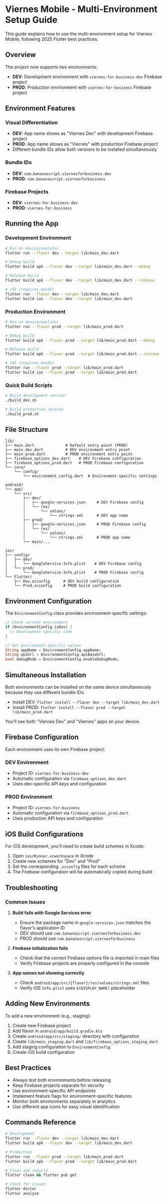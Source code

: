 # Viernes Mobile - Multi-Environment Setup Guide

This guide explains how to use the multi-environment setup for Viernes Mobile, following 2025 Flutter best practices.

## Overview

The project now supports two environments:
- **DEV**: Development environment with `viernes-for-business-dev` Firebase project
- **PROD**: Production environment with `viernes-for-business` Firebase project

## Environment Features

### Visual Differentiation
- **DEV**: App name shows as "Viernes Dev" with development Firebase project
- **PROD**: App name shows as "Viernes" with production Firebase project
- Different bundle IDs allow both versions to be installed simultaneously

### Bundle IDs
- **DEV**: `com.bananascript.viernesforbusiness.dev`
- **PROD**: `com.bananascript.viernesforbusiness`

### Firebase Projects
- **DEV**: `viernes-for-business-dev`
- **PROD**: `viernes-for-business`

## Running the App

### Development Environment
```bash
# Run on device/emulator
flutter run --flavor dev --target lib/main_dev.dart

# Debug build
flutter build apk --flavor dev --target lib/main_dev.dart --debug

# Release build
flutter build apk --flavor dev --target lib/main_dev.dart --release

# iOS (requires macOS)
flutter run --flavor dev --target lib/main_dev.dart
flutter build ios --flavor dev --target lib/main_dev.dart
```

### Production Environment
```bash
# Run on device/emulator
flutter run --flavor prod --target lib/main_prod.dart

# Debug build
flutter build apk --flavor prod --target lib/main_prod.dart --debug

# Release build
flutter build apk --flavor prod --target lib/main_prod.dart --release

# iOS (requires macOS)
flutter run --flavor prod --target lib/main_prod.dart
flutter build ios --flavor prod --target lib/main_prod.dart
```

### Quick Build Scripts
```bash
# Build development version
./build_dev.sh

# Build production version
./build_prod.sh
```

## File Structure

```
lib/
├── main.dart              # Default entry point (PROD)
├── main_dev.dart          # DEV environment entry point
├── main_prod.dart         # PROD environment entry point
├── firebase_options_dev.dart    # DEV Firebase configuration
├── firebase_options_prod.dart   # PROD Firebase configuration
└── core/
    └── config/
        └── environment_config.dart  # Environment-specific settings

android/
└── app/
    └── src/
        ├── dev/
        │   ├── google-services.json     # DEV Firebase config
        │   └── res/
        │       └── values/
        │           └── strings.xml      # DEV app name
        ├── prod/
        │   ├── google-services.json     # PROD Firebase config
        │   └── res/
        │       └── values/
        │           └── strings.xml      # PROD app name
        └── main/...

ios/
├── config/
│   ├── dev/
│   │   └── GoogleService-Info.plist    # DEV Firebase config
│   └── prod/
│       └── GoogleService-Info.plist    # PROD Firebase config
└── Flutter/
    ├── Dev.xcconfig      # DEV build configuration
    └── Prod.xcconfig     # PROD build configuration
```

## Environment Configuration

The `EnvironmentConfig` class provides environment-specific settings:

```dart
// Check current environment
if (EnvironmentConfig.isDev) {
  // Development-specific code
}

// Get environment-specific values
String appName = EnvironmentConfig.appName;
String apiUrl = EnvironmentConfig.apiBaseUrl;
bool debugMode = EnvironmentConfig.enableDebugMode;
```

## Simultaneous Installation

Both environments can be installed on the same device simultaneously because they use different bundle IDs:

- Install DEV: `flutter install --flavor dev --target lib/main_dev.dart`
- Install PROD: `flutter install --flavor prod --target lib/main_prod.dart`

You'll see both "Viernes Dev" and "Viernes" apps on your device.

## Firebase Configuration

Each environment uses its own Firebase project:

### DEV Environment
- Project ID: `viernes-for-business-dev`
- Automatic configuration via `firebase_options_dev.dart`
- Uses dev-specific API keys and configuration

### PROD Environment
- Project ID: `viernes-for-business`
- Automatic configuration via `firebase_options_prod.dart`
- Uses production API keys and configuration

## iOS Build Configurations

For iOS development, you'll need to create build schemes in Xcode:

1. Open `ios/Runner.xcworkspace` in Xcode
2. Create new schemes for "Dev" and "Prod"
3. Set the corresponding `.xcconfig` files for each scheme
4. The Firebase configuration will be automatically copied during build

## Troubleshooting

### Common Issues

1. **Build fails with Google Services error**
   - Ensure the package name in `google-services.json` matches the flavor's application ID
   - DEV should use `com.bananascript.viernesforbusiness.dev`
   - PROD should use `com.bananascript.viernesforbusiness`

2. **Firebase initialization fails**
   - Check that the correct Firebase options file is imported in main files
   - Verify Firebase projects are properly configured in the console

3. **App names not showing correctly**
   - Check `android/app/src/{flavor}/res/values/strings.xml` files
   - Verify iOS `Info.plist` uses `$(DISPLAY_NAME)` placeholder

## Adding New Environments

To add a new environment (e.g., staging):

1. Create new Firebase project
2. Add flavor in `android/app/build.gradle.kts`
3. Create `android/app/src/staging/` directory with configuration
4. Create `lib/main_staging.dart` and `lib/firebase_options_staging.dart`
5. Add staging configuration to `EnvironmentConfig`
6. Create iOS build configuration

## Best Practices

- Always test both environments before releasing
- Keep Firebase projects separate for security
- Use environment-specific API endpoints
- Implement feature flags for environment-specific features
- Monitor both environments separately in analytics
- Use different app icons for easy visual identification

## Commands Reference

```bash
# Development
flutter run --flavor dev --target lib/main_dev.dart
flutter build apk --flavor dev --target lib/main_dev.dart

# Production
flutter run --flavor prod --target lib/main_prod.dart
flutter build apk --flavor prod --target lib/main_prod.dart

# Clean and rebuild
flutter clean && flutter pub get

# Check for issues
flutter doctor
flutter analyze
```